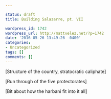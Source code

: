 ```yaml
---

status: draft
title: Building Salazarre, pt. VII

wordpress_id: 1742
wordpress_url: http://mattvelez.net/?p=1742
date: '2016-05-26 13:49:26 -0400'
categories:
- Uncategorized
tags: []
comments: []
---
```

[Structure of the country, stratocratic caliphate]

[Run through of the five protectorates]

[Bit about how the harbani fit into it all]

